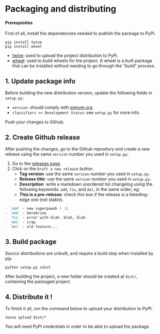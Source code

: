 # Packaging and distributing

#### Prerequisites

First of all, install the dependencies needed to publish the package to PyPi:

```shell
pip install twine
pip install wheel
```

- [twine](https://pypi.org/project/twine/): used to upload the project distribution to PyPi.
- [wheel](https://pypi.org/project/wheel/): used to build wheels for the project. A wheel is a built package that can be installed without needing to go through the "*build*" process.

## 1. Update package info

Before building the new distribution version, update the following fields in `setup.py`:

- `version`: should comply with [semver.org](https://semver.org/).
- `classifiers >> Development Status`: see `setup.py` for more info.

Push your changes to Github.

## 2. Create Github release

After pushing the changes, go to the Github repository and create a new release using the same `version` number you used in `setup.py`:

1. Go to the [releases page](https://github.com/athento/mastertables/releases).
2. Click on the `Draft a new release` button.
    - __Tag version__: use the same `version` number you used in `setup.py`.
    - __Release title__: use the same `version` number you used in `setup.py`.
    - __Description__: write a markdown unordered list changelog using the following keywords: `add`, `fix`, and `del`, in the same order; eg:
    - __This is a pre-release__: check this box if the release is a bleeding-edge one (not stable).

```markdown
- `add` - new superpowah ! :)
- `add` - herobrine
- `fix` - error with blah, blah, blah
- `del` - crap
- `del` - old feature...
```

## 3. Build package

*Source distributions* are unbuilt, and require a build step when installed by pip.

```shell
python setup.py sdist
```

After building the project, a new folder should be created at `dist/`, containing the packaged project.

## 4. Distribute it !

To finish it all, run the command below to upload your distribution to PyPI:

```shell
twine upload dist/*
```

You will need PyPI credentials in order to be able to upload the package.
